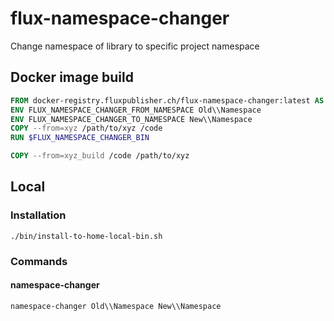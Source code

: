 # flux-namespace-changer

Change namespace of library to specific project namespace

## Docker image build

```dockerfile
FROM docker-registry.fluxpublisher.ch/flux-namespace-changer:latest AS xyz_build
ENV FLUX_NAMESPACE_CHANGER_FROM_NAMESPACE Old\\Namespace
ENV FLUX_NAMESPACE_CHANGER_TO_NAMESPACE New\\Namespace
COPY --from=xyz /path/to/xyz /code
RUN $FLUX_NAMESPACE_CHANGER_BIN
```

```dockerfile
COPY --from=xyz_build /code /path/to/xyz
```

## Local

### Installation

```shell
./bin/install-to-home-local-bin.sh
```

### Commands

#### namespace-changer

```shell
namespace-changer Old\\Namespace New\\Namespace
```
